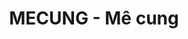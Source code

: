 ---
layout: post
title:  "MECUNG - Mê cung"
categories: [bfs, data-structure, graph]
code: MECUNG
src: MECUNG.cpp
---